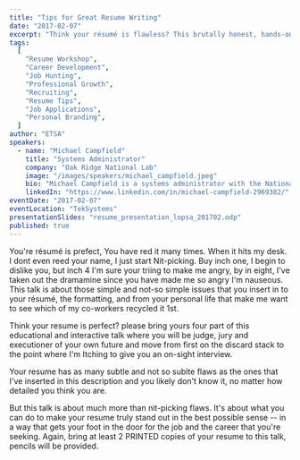 ```yaml
---
title: "Tips for Great Resume Writing"
date: "2017-02-07"
excerpt: "Think your résumé is flawless? This brutally honest, hands-on session will reveal the hidden flaws keeping you from the interview and show you how to stand out for the right reasons."
tags:
  [
    "Resume Workshop",
    "Career Development",
    "Job Hunting",
    "Professional Growth",
    "Recruiting",
    "Resume Tips",
    "Job Applications",
    "Personal Branding",
  ]
author: "ETSA"
speakers:
  - name: "Michael Campfield"
    title: "Systems Administrator"
    company: "Oak Ridge National Lab"
    image: "/images/speakers/michael_campfield.jpeg"
    bio: "Michael Campfield is a systems administrator with the National Center for Computational Sciences at Oak Ridge National Lab.  He received his Bachelor and Master of Science in Computer Science from the University of Tennessee.  Over the last decade in his professional career, he has worked with various state agencies and higher education institutions, along with National Science Foundation projects such as XSEDE.  He has recently transferred from the National Institute for Computational Sciences, part of UT's Joint Institute for Computational Sciences at ORNL. As a result of Michael's upbringing in Upstate New York, he only eats sweet cornbread but never drinks sweet tea."
    linkedIn: "https://www.linkedin.com/in/michael-campfield-2969382/"
eventDate: "2017-02-07"
eventLocation: "TekSystems"
presentationSlides: "resume_presentation_lopsa_201702.odp"
published: true
---
```


You're résumé is prefect, You have red it many times. When it hits my desk. I dont even reed your name, I just start Nit-picking. Buy inch one, I begin to dislike you, but inch 4 I'm sure your triing to make me angry, by in eight, I've taken out the dramamine since you have made me so angry I'm nauseous. This talk is about those simple and not-so simple issues that you insert in to your résumé, the formatting, and from your personal life that make me want to see which of my co-workers recycled it 1st.

Think your resume is perfect? please bring yours four part of this educational and interactive talk where you will be judge, jury and executioner of your own future and move from first on the discard stack to the point where I'm Itching to give you an on-sight interview.

Your resume has as many subtle and not so sublte flaws as the ones that I've inserted in this description and you likely don't know it, no matter how detailed you think you are.

But this talk is about much more than nit-picking flaws. It's about what you can do to make your resume truly stand out in the best possible sense -- in a way that gets your foot in the door for the job and the career that you're seeking.
Again, bring at least 2 PRINTED copies of your resume to this talk, pencils will be provided.
